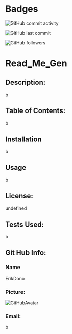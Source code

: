 
# Badges
![GitHub commit activity](https://img.shields.io/github/commit-activity/m/ErikDono/Read_Me_Gen)

![GitHub last commit](https://img.shields.io/github/last-commit/ErikDono/Read_Me_Gen)

![GitHub followers](https://img.shields.io/github/followers/ErikDono?style=social)


# Read_Me_Gen 

## Description:
  b 

## Table of Contents:
  b 

## Installation
 b 

## Usage 
 b 

## License:
undefined 

## Tests Used:
 b 

## Git Hub Info:
### Name
  ErikDono
### Picture:
  ![GitHubAvatar](https://avatars2.githubusercontent.com/u/61159557?v=4) 

### Email:
 b 

